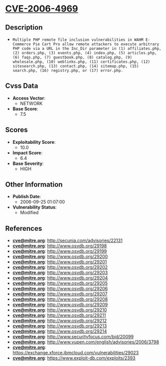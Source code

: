 
# [CVE-2006-4969](https://cve.mitre.org/cgi-bin/cvename.cgi?name=CVE-2006-4969)

## Description

- `Multiple PHP remote file inclusion vulnerabilities in WAHM E-Commerce Pie Cart Pro allow remote attackers to execute arbitrary PHP code via a URL in the Inc_Dir parameter in (1) affiliates.php, (2) orders.php, (3) events.php, (4) index.php, (5) articles.php, (6) faqs.php, (7) guestbook.php, (8) catalog.php, (9) wholesale.php, (10) weblinks.php, (11) certificates.php, (12) sitesearch.php, (13) contact.php, (14) sitemap.php, (15) search.php, (16) registry.php, or (17) error.php.`

## Cvss Data

- **Access Vector**:
  - NETWORK
- **Base Score**:
  - 7.5

## Scores

- **Exploitability Score**:
  - 10.0
- **Impact Score**:
  - 6.4
- **Base Severity**:
  - HIGH

## Other Information

- **Publish Date**:
  - 2006-09-25 01:07:00
- **Vulnerability Status**:
  - Modified

## References

- **cve@mitre.org**: http://secunia.com/advisories/22131
- **cve@mitre.org**: http://www.osvdb.org/29198
- **cve@mitre.org**: http://www.osvdb.org/29199
- **cve@mitre.org**: http://www.osvdb.org/29200
- **cve@mitre.org**: http://www.osvdb.org/29201
- **cve@mitre.org**: http://www.osvdb.org/29202
- **cve@mitre.org**: http://www.osvdb.org/29203
- **cve@mitre.org**: http://www.osvdb.org/29204
- **cve@mitre.org**: http://www.osvdb.org/29205
- **cve@mitre.org**: http://www.osvdb.org/29206
- **cve@mitre.org**: http://www.osvdb.org/29207
- **cve@mitre.org**: http://www.osvdb.org/29208
- **cve@mitre.org**: http://www.osvdb.org/29209
- **cve@mitre.org**: http://www.osvdb.org/29210
- **cve@mitre.org**: http://www.osvdb.org/29211
- **cve@mitre.org**: http://www.osvdb.org/29212
- **cve@mitre.org**: http://www.osvdb.org/29213
- **cve@mitre.org**: http://www.osvdb.org/29214
- **cve@mitre.org**: http://www.securityfocus.com/bid/20099
- **cve@mitre.org**: http://www.vupen.com/english/advisories/2006/3798
- **cve@mitre.org**: https://exchange.xforce.ibmcloud.com/vulnerabilities/29023
- **cve@mitre.org**: https://www.exploit-db.com/exploits/2393
